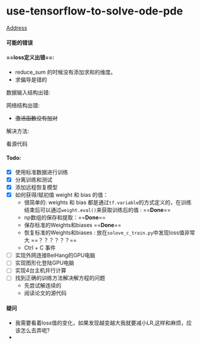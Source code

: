 # use-tensorflow-to-solve-ode-pde

[Address](git@github.com:HuangJiaLian/use-tensorflow-to-solve-ode-pde.git)

#### 可能的错误

#### ==loss定义出错==:

- reduce_sum 的时候没有添加求和的维度。
- 求偏导是错的

数据输入结构出错:

网络结构出错:

- ~~激活函数没有加对~~

解决方法:

看源代码

#### Todo:

- [x] 使用标准数据进行训练
- [x] 分离训练和测试
- [x] 添加远程恢复模型
- [x] 如何获得/赋初值 weight 和 bias 的值： 
  - 很简单的: weights 和 bias 都是通过`tf.variable`的方式定义的，在训练结束后可以通过`weight.eval()`来获取训练后的值 : ==**Done**==
  - np数组的保存和提取：==**Done**==
  - 保存标准的Weights和biases ==**Done**==
  - 恢复标准的Weights和biases : 放在`solove_c_train.py`中发现loss值非常大 ==？？？？？？==
  - Ctrl + C 事件
- [ ] 实现外网连接BeiHang的GPU电脑
- [ ] 实现图形化登陆GPU电脑
- [ ] 实现4台主机并行计算
- [ ] 找到正确的训练方法解决解方程的问题
  - 先尝试解连续的
  - 阅读论文的源代码

#### 疑问

- 我需要看着loss值的变化，如果发现越变越大我就要减小LR,这样和麻烦，应该怎么去弄呢?
- 

